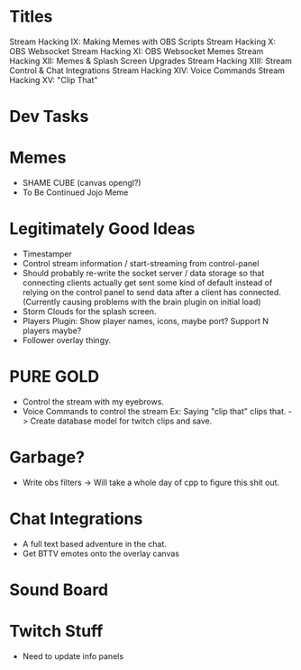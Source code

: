 Titles
======
Stream Hacking IX: Making Memes with OBS Scripts
Stream Hacking X: OBS Websocket
Stream Hacking XI: OBS Websocket Memes
Stream Hacking XII: Memes & Splash Screen Upgrades
Stream Hacking XIII: Stream Control & Chat Integrations
Stream Hacking XIV: Voice Commands
Stream Hacking XV: "Clip That"

Dev Tasks
==========

Memes
======
* SHAME CUBE (canvas opengl?)
* To Be Continued Jojo Meme

Legitimately Good Ideas
========================
* Timestamper
* Control stream information / start-streaming from control-panel
* Should probably re-write the socket server / data storage so that connecting
  clients actually get sent some kind of default instead of relying on the
  control panel to send data after a client has connected. (Currently causing
    problems with the brain plugin on initial load)
* Storm Clouds for the splash screen.
* Players Plugin: Show player names, icons, maybe port? Support N players maybe?
* Follower overlay thingy.

PURE GOLD
==========
* Control the stream with my eyebrows.
* Voice Commands to control the stream Ex: Saying "clip that" clips that.
  -> Create database model for twitch clips and save.

Garbage?
========
* Write obs filters -> Will take a whole day of cpp to figure this shit out.

Chat Integrations
=================
* A full text based adventure in the chat.
* Get BTTV emotes onto the overlay canvas

Sound Board
============

Twitch Stuff
=============
* Need to update info panels
